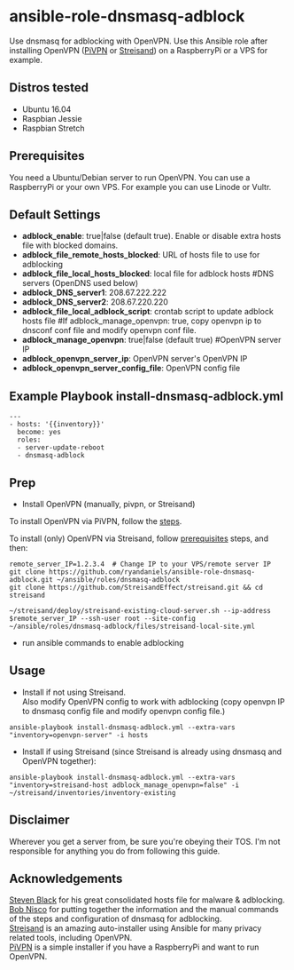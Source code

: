 # ansible-role-dnsmasq-adblock

Use dnsmasq for adblocking with OpenVPN. Use this Ansible role after installing OpenVPN ([PiVPN](https://github.com/pivpn/pivpn) or [Streisand](https://github.com/StreisandEffect/streisand)) on a RaspberryPi or a VPS for example.  


Distros tested
------------

* Ubuntu 16.04
* Raspbian Jessie
* Raspbian Stretch


Prerequisites
------------

You need a Ubuntu/Debian server to run OpenVPN. You can use a RaspberryPi or your own VPS. For example you can use Linode or Vultr.


Default Settings
------------

- **adblock_enable**: true|false (default true). Enable or disable extra hosts file with blocked domains.
- **adblock_file_remote_hosts_blocked**: URL of hosts file to use for adblocking
- **adblock_file_local_hosts_blocked**: local file for adblock hosts
#DNS servers (OpenDNS used below)
- **adblock_DNS_server1**: 208.67.222.222
- **adblock_DNS_server2**: 208.67.220.220
- **adblock_file_local_adblock_script**: crontab script to update adblock hosts file
#If adblock_manage_openvpn: true, copy openvpn ip to dnsconf conf file and modify openvpn conf file.
- **adblock_manage_openvpn**: true|false (default true)
#OpenVPN server IP
- **adblock_openvpn_server_ip**: OpenVPN server's OpenVPN IP
- **adblock_openvpn_server_config_file**: OpenVPN config file


Example Playbook install-dnsmasq-adblock.yml
------------

```
---
- hosts: '{{inventory}}'
  become: yes
  roles:
  - server-update-reboot
  - dnsmasq-adblock
```


Prep
------------

- Install OpenVPN (manually, pivpn, or Streisand)

To install OpenVPN via PiVPN, follow the [steps](https://github.com/pivpn/pivpn#installation).

To install (only) OpenVPN via Streisand, follow [prerequisites](https://github.com/StreisandEffect/streisand#prerequisites) steps, and then:
```
remote_server_IP=1.2.3.4  # Change IP to your VPS/remote server IP
git clone https://github.com/ryandaniels/ansible-role-dnsmasq-adblock.git ~/ansible/roles/dnsmasq-adblock
git clone https://github.com/StreisandEffect/streisand.git && cd streisand

~/streisand/deploy/streisand-existing-cloud-server.sh --ip-address $remote_server_IP --ssh-user root --site-config ~/ansible/roles/dnsmasq-adblock/files/streisand-local-site.yml
```

- run ansible commands to enable adblocking


Usage
------------

- Install if not using Streisand.  
Also modify OpenVPN config to work with adblocking (copy openvpn IP to dnsmasq config file and modify openvpn config file.)
```
ansible-playbook install-dnsmasq-adblock.yml --extra-vars "inventory=openvpn-server" -i hosts
```

- Install if using Streisand (since Streisand is already using dnsmasq and OpenVPN together):
```
ansible-playbook install-dnsmasq-adblock.yml --extra-vars "inventory=streisand-host adblock_manage_openvpn=false" -i ~/streisand/inventories/inventory-existing
```


Disclaimer
----------------
Wherever you get a server from, be sure you're obeying their TOS. I'm not responsible for anything you do from following this guide.


Acknowledgements
----------------
[Steven Black](https://github.com/StevenBlack/hosts) for his great consolidated hosts file for malware & adblocking.  
[Bob Nisco](https://github.com/BobNisco/adblocking-vpn) for putting together the information and the manual commands of the steps and configuration of dnsmasq for adblocking.  
[Streisand](https://github.com/StreisandEffect/streisand) is an amazing auto-installer using Ansible for many privacy related tools, including OpenVPN.  
[PiVPN](https://github.com/pivpn/pivpn) is a simple installer if you have a RaspberryPi and want to run OpenVPN.  

